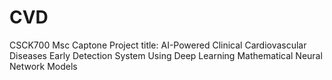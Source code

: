 # CVD
CSCK700 Msc Captone Project title: AI-Powered Clinical Cardiovascular Diseases Early Detection System Using Deep Learning Mathematical Neural Network Models
